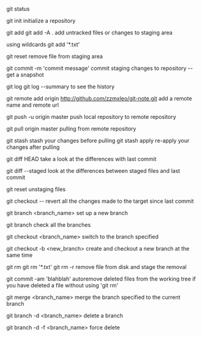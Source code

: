 git status

git init
  initialize a repository

git add <filename>
git add -A .
  add untracked files or changes to staging area

using wildcards
  git add '*.txt'

git reset <filename>
  remove file from staging area

git commit -m 'commit message'
  commit staging changes to repository -- get a snapshot

git log
git log --summary
  to see the history

git remote add origin http://github.com/zzmxleo/git-note.git
  add a remote name and remote url

git push -u origin master
  push local repository to remote repository

git pull origin master
  pulling from remote repository

git stash
  stash your changes before pulling
git stash apply
  re-apply your changes after pulling

git diff HEAD
  take a look at the differences with last commit

git diff --staged
  look at the differences between staged files and last commit

git reset <filename>
  unstaging files

git checkout -- <target>
  revert all the changes made to the target since last commit

git branch <branch_name>
  set up a new branch

git branch
  check all the branches

git checkout <branch_name>
  switch to the branch specified

git checkout -b <new_branch>
  create and checkout a new branch at the same time

git rm <filename>
git rm '*.txt'
git rm -r <folder>
  remove file from disk and stage the removal

git commit -am 'blahblah'
  autoremove deleted files from the working tree if you have deleted a file without using 'git rm'

git merge <branch_name>
  merge the branch specified to the current branch

git branch -d <branch_name>
  delete a branch

git branch -d -f <branch_name>
  force delete
